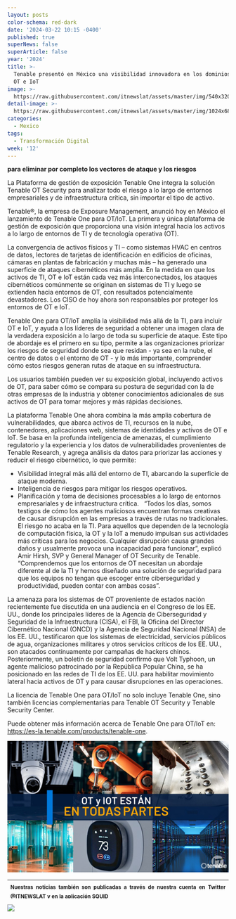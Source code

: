 ```yaml
---
layout: posts
color-schema: red-dark
date: '2024-03-22 10:15 -0400'
published: true
superNews: false
superArticle: false
year: '2024'
title: >-
  Tenable presentó en México una visibilidad innovadora en los dominios de TI,
  OT e IoT
image: >-
  https://raw.githubusercontent.com/itnewslat/assets/master/img/540x320/Tenable-p.jpg
detail-image: >-
  https://raw.githubusercontent.com/itnewslat/assets/master/img/1024x680/Tenable-g.jpg
categories:
  - Mexico
tags:
  - Transformación Digital
week: '12'
---
```

**para eliminar por completo los vectores de ataque y los riesgos**

La Plataforma de gestión de exposición Tenable One integra la solución Tenable OT Security para analizar todo el riesgo a lo largo de entornos empresariales y de infraestructura crítica, sin importar el tipo de activo.

Tenable®, la empresa de Exposure Management, anunció hoy en México el lanzamiento de Tenable One para OT/IoT. La primera y única plataforma de gestión de exposición que proporciona una visión integral hacia los activos a lo largo de entornos de TI y de tecnología operativa (OT).

La convergencia de activos físicos y TI – como sistemas HVAC en centros de datos, lectores de tarjetas de identificación en edificios de oficinas, cámaras en plantas de fabricación y muchas más – ha generado una superficie de ataques cibernéticos más amplia. En la medida en que los activos de TI, OT e IoT están cada vez más interconectados, los ataques cibernéticos comúnmente se originan en sistemas de TI y luego se extienden hacia entornos de OT, con resultados potencialmente devastadores. Los CISO de hoy ahora son responsables por proteger los entornos de OT e IoT.

Tenable One para OT/IoT amplía la visibilidad más allá de la TI, para incluir OT e IoT, y ayuda a los líderes de seguridad a obtener una imagen clara de la verdadera exposición a lo largo de toda su superficie de ataque. Este tipo de abordaje es el primero en su tipo, permite a las organizaciones priorizar los riesgos de seguridad donde sea que residan - ya sea en la nube, el centro de datos o el entorno de OT - y lo más importante, comprender cómo estos riesgos generan rutas de ataque en su infraestructura.

Los usuarios también pueden ver su exposición global, incluyendo activos de OT, para saber cómo se compara su postura de seguridad con la de otras empresas de la industria y obtener conocimientos adicionales de sus activos de OT para tomar mejores y más rápidas decisiones.

La plataforma Tenable One ahora combina la más amplia cobertura de vulnerabilidades, que abarca activos de TI, recursos en la nube, contenedores, aplicaciones web, sistemas de identidades y activos de OT e IoT. Se basa en la profunda inteligencia de amenazas, el cumplimiento regulatorio y la experiencia y los datos de vulnerabilidades provenientes de Tenable Research, y agrega análisis da datos para priorizar las acciones y reducir el riesgo cibernético, lo que permite:

- Visibilidad integral más allá del entorno de TI, abarcando la superficie de ataque moderna.
- Inteligencia de riesgos para mitigar los riesgos operativos.
- Planificación y toma de decisiones procesables a lo largo de entornos empresariales y de infraestructura crítica.
 
“Todos los días, somos testigos de cómo los agentes maliciosos encuentran formas creativas de causar disrupción en las empresas a través de rutas no tradicionales. El riesgo no acaba en la TI. Para aquellos que dependen de la tecnología de computación física, la OT y la IoT a menudo impulsan sus actividades más críticas para los negocios. Cualquier disrupción causa grandes daños y usualmente provoca una incapacidad para funcionar”, explicó Amir Hirsh, SVP y General Manager of OT Security de Tenable. “Comprendemos que los entornos de OT necesitan un abordaje diferente al de la TI y hemos diseñado una solución de seguridad para que los equipos no tengan que escoger entre ciberseguridad y productividad, pueden contar con ambas cosas”.

La amenaza para los sistemas de OT proveniente de estados nación recientemente fue discutida en una audiencia en el Congreso de los EE. UU., donde los principales líderes de la Agencia de Ciberseguridad y Seguridad de la Infraestructura (CISA), el FBI, la Oficina del Director Cibernético Nacional (ONCD) y la Agencia de Seguridad Nacional (NSA) de los EE. UU., testificaron que los sistemas de electricidad, servicios públicos de agua, organizaciones militares y otros servicios críticos de los EE. UU., son atacados continuamente por campañas de hackers chinos. Posteriormente, un boletín de seguridad confirmó que Volt Typhoon, un agente malicioso patrocinado por la República Popular China, se ha posicionado en las redes de TI de los EE. UU. para habilitar movimiento lateral hacia activos de OT y para causar disrupciones en las operaciones.

La licencia de Tenable One para OT/IoT no solo incluye Tenable One, sino también licencias complementarias para Tenable OT Security y Tenable Security Center.

Puede obtener más información acerca de Tenable One para OT/IoT en: https://es-la.tenable.com/products/tenable-one.

![](https://raw.githubusercontent.com/itnewslat/assets/master/img/540x320/Tenable-p.jpg)

<table style="height: 42px;" width="569">
<tbody>
<tr>
<td style="text-align: justify;"><sub><strong>Nuestras noticias también son publicadas a través de nuestra cuenta en Twitter <a href="https://twitter.com/itnewslat?lang=es">@ITNEWSLAT</a> y en la aplicación <a href="https://squidapp.co/en/">SQUID</a></strong></sub></td>
</tr>
</tbody>
</table>

<img src="https://tracker.metricool.com/c3po.jpg?hash=56f88a41e39ab42c063cc51676587a04"/>
